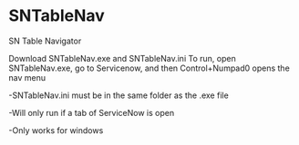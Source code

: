 # SNTableNav
SN Table Navigator

Download SNTableNav.exe and SNTableNav.ini
To run, open SNTableNav.exe, go to Servicenow, and then Control+Numpad0 opens the nav menu

-SNTableNav.ini must be in the same folder as the .exe file

-Will only run if a tab of ServiceNow is open

-Only works for windows
